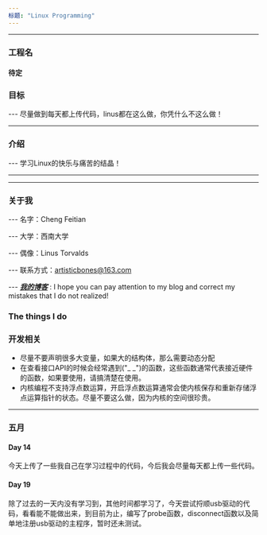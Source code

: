 ```yaml
---
标题: "Linux Programming"
---
```


---
### 工程名
#### 待定

### 目标

--- 尽量做到每天都上传代码，linus都在这么做，你凭什么不这么做！

---
### 介绍

--- 学习Linux的快乐与痛苦的结晶！

---


---
### 关于我
--- 名字：Cheng Feitian

--- 大学：西南大学

--- 偶像：Linus Torvalds

--- 联系方式：artisticbones@163.com

--- __*[我的博客](http://119.23.107.137)*__ : I hope you can pay attention to my blog and correct my mistakes that I do not realized!

### The things I do

### 开发相关
* 尽量不要声明很多大变量，如果大的结构体，那么需要动态分配
* 在查看接口API的时候会经常遇到("_ _")的函数，这些函数通常代表接近硬件的函数，如果要使用，请搞清楚在使用。
* 内核编程不支持浮点数运算，开启浮点数运算通常会使内核保存和重新存储浮点运算指针的状态。尽量不要这么做，因为内核的空间很珍贵。
---
### 五月
#### Day 14
今天上传了一些我自己在学习过程中的代码，今后我会尽量每天都上传一些代码。
#### Day 19
除了过去的一天内没有学习到，其他时间都学习了，今天尝试捋顺usb驱动的代码，看看能不能做出来，到目前为止，编写了probe函数，disconnect函数以及简单地注册usb驱动的主程序，暂时还未测试。
